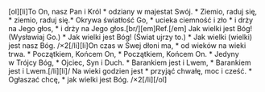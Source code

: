 [ol][li]To On, nasz Pan i Król * odziany w majestat Swój. * Ziemio, raduj się, * ziemio, raduj się.* Okrywa światłość Go, * ucieka ciemność i zło * i drży na Jego głos, * i drży na Jego głos.[br/][em]Ref.[/em] Jak wielki jest Bóg! (Wysławiaj Go.) * Jak wielki jest Bóg! (Świat ujrzy to.) * Jak wielki (wielki) jest nasz Bóg. /×2[/li][li]On czas w Swej dłoni ma, * od wieków na wieki trwa. * Początkiem, Końcem On, * Początkiem, Końcem On. * Jedyny w Trójcy Bóg, * Ojciec, Syn i Duch. * Barankiem jest i Lwem, * Barankiem jest i Lwem.[/li][li]/ Na wieki godzien jest * przyjąć chwałę, moc i cześć. * Ogłaszać chcę, * jak wielki jest Bóg. /×2[/li][/ol]